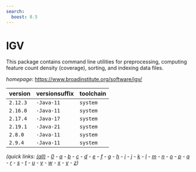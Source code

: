 ```yaml
---
search:
  boost: 0.5
---
```

# IGV

This package contains command line utilities for  preprocessing, computing feature count density (coverage),  sorting, and  indexing data files.

*homepage*: <https://www.broadinstitute.org/software/igv/>

version | versionsuffix | toolchain
--------|---------------|----------
``2.12.3`` | ``-Java-11`` | ``system``
``2.16.0`` | ``-Java-11`` | ``system``
``2.17.4`` | ``-Java-17`` | ``system``
``2.19.1`` | ``-Java-21`` | ``system``
``2.8.0`` | ``-Java-11`` | ``system``
``2.9.4`` | ``-Java-11`` | ``system``


*(quick links: [(all)](../index.md) - [0](../0/index.md) - [a](../a/index.md) - [b](../b/index.md) - [c](../c/index.md) - [d](../d/index.md) - [e](../e/index.md) - [f](../f/index.md) - [g](../g/index.md) - [h](../h/index.md) - [i](../i/index.md) - [j](../j/index.md) - [k](../k/index.md) - [l](../l/index.md) - [m](../m/index.md) - [n](../n/index.md) - [o](../o/index.md) - [p](../p/index.md) - [q](../q/index.md) - [r](../r/index.md) - [s](../s/index.md) - [t](../t/index.md) - [u](../u/index.md) - [v](../v/index.md) - [w](../w/index.md) - [x](../x/index.md) - [y](../y/index.md) - [z](../z/index.md))*

